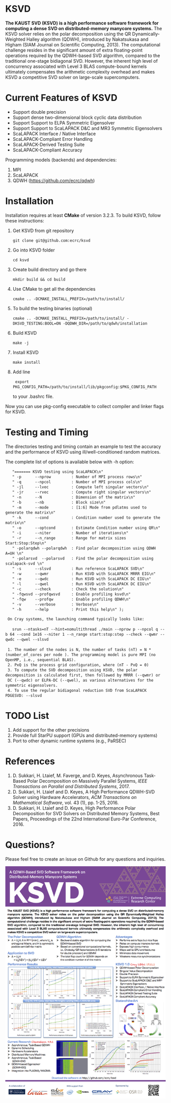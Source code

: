 KSVD
================
**The KAUST SVD (KSVD) is a high performance software framework for computing a dense SVD on distributed-memory manycore systems.** 
The KSVD solver relies on the polar decomposition using the QR Dynamically-Weighted Halley algorithm (QDWH), 
introduced by Nakatsukasa and Higham (SIAM Journal on Scientific Computing, 2013). 
The computational challenge resides in the significant amount of extra floating-point operations required by the QDWH-based SVD algorithm,
compared to the traditional one-stage bidiagonal SVD. 
However, the inherent high level of concurrency associated with Level 3 BLAS compute-bound kernels ultimately 
compensates the arithmetic complexity overhead and makes KSVD a competitive SVD solver on large-scale supercomputers.

Current Features of KSVD
===========================

- Support double precision
- Support dense two-dimensional block cyclic data distribution
- Support Support to ELPA Symmetric Eigensolver
- Support Support to ScaLAPACK D&C and MR3 Symmetric Eigensolvers
- ScaLAPACK Interface / Native Interface
- ScaLAPACK-Compliant Error Handling
- ScaLAPACK-Derived Testing Suite
- ScaLAPACK-Compliant Accuracy
 
Programming models (backends) and dependencies:
1.  MPI
2.  ScaLAPACK
3.  QDWH (https://github.com/ecrc/qdwh)


Installation
============

Installation requires at least **CMake** of version 3.2.3. To build KSVD,
follow these instructions:

1.  Get KSVD from git repository

        git clone git@github.com:ecrc/ksvd

2.  Go into KSVD folder

        cd ksvd

3.  Create build directory and go there

        mkdir build && cd build

4.  Use CMake to get all the dependencies

        cmake .. -DCMAKE_INSTALL_PREFIX=/path/to/install/

5.  To build the testing binaries (optional)

        cmake .. -DCMAKE_INSTALL_PREFIX=/path/to/install/ -DKSVD_TESTING:BOOL=ON -DQDWH_DIR=/path/to/qdwh/installation

5.  Build KSVD

        make -j

6.  Install KSVD

        make install

7. Add line

        export PKG_CONFIG_PATH=/path/to/install/lib/pkgconfig:$PKG_CONFIG_PATH

    to your .bashrc file.

Now you can use pkg-config executable to collect compiler and linker flags for
KSVD.

Testing and Timing
==================

The directories testing and timing contain an example 
to test the accuracy and the performance of KSVD using
ill/well-conditioned random matrices.

   The complete list of options is available below with -h option:
  
  ```
     "======= KSVD testing using ScaLAPACK\n"
     " -p      --nprow         : Number of MPI process rows\n"
     " -q      --npcol         : Number of MPI process cols\n"
     " -jl     --lvec          : Compute left singular vectors\n"
     " -jr     --rvec          : Compute right singular vectors\n"
     " -n      --N             : Dimension of the matrix\n"
     " -b      --nb            : Block size\n"
     " -m      --mode          : [1:6] Mode from pdlatms used to generate the matrix\n"
     " -k      --cond          : Condition number used to generate the matrix\n"
     " -o      --optcond       : Estimate Condition number using QR\n"
     " -i      --niter         : Number of iterations\n"
     " -r      --n_range       : Range for matrix sizes Start:Stop:Step\n"
     " -polarqdwh --polarqdwh  : Find polar decomposition using QDWH A=UH \n"
     " -polarsvd  --polarsvd   : Find the polar decomposition using scalapack-svd \n"
     " -s      --slsvd         : Run reference ScaLAPACK SVD\n"
     " -w      --qwmr          : Run KSVD with ScaLAPACK MRRR EIG\n"
     " -e      --qwdc          : Run KSVD with ScaLAPACK DC EIG\n"
     " -l      --qwel          : Run KSVD with ScaLAPACK DC EIG\n"
     " -c      --check         : Check the solution\n"
     " -fqwsvd --profqwsvd     : Enable profiling ksvd\n"
     " -fqw    --profqw        : Enable profiling QDWH\n"
     " -v      --verbose       : Verbose\n"
     " -h      --help          : Print this help\n" );
```
     On Cray systems, the launching command typically looks like:
    
       srun --ntasks=nT --hint=nomultithread ./main --nprow p --npcol q --b 64 --cond 1e16 --niter 1 --n_range start:stop:step --check --qwmr --qwdc --qwel --slsvd

     1. The number of the nodes is N, the number of tasks (nT) = N * (number_of_cores per node ). The programming model is pure MPI (no OpenMP, i.e., sequential BLAS).
     2. PxQ is the process grid configuration, where (nT - PxQ = 0)
     3. To compute the SVD decomposition using KSVD, the polar decomposition is calculated first, then followed by MRRR (--qwmr) or 
	 DC (--qwdc) or ELPA-DC (--qwel), as various alternatives for the symmetric eigensolvers.
     4. To use the regular bidiagonal reduction SVD from ScaLAPACK PDGESVD: --slsvd


TODO List
=========

1.  Add support for the other precisions 
2.  Provide full StarPU support (GPUs and distributed-memory systems)
3.  Port to other dynamic runtime systems (e.g., PaRSEC)


References
==========
1. D. Sukkari, H. Ltaief, M. Faverge, and D. Keyes, Asynchronous Task-Based Polar
Decomposition on Massively Parallel Systems, *IEEE Transactions on Parallel and 
Distributed Systems*, 2017.
2. D. Sukkari, H. Ltaief and D. Keyes, A High Performance QDWH-SVD Solver using
Hardware Accelerators, *ACM Transactions on Mathematical Software*, vol. 43 (1), pp. 1-25, 2016.
3. D. Sukkari, H. Ltaief and D. Keyes, High Performance Polar Decomposition for SVD
Solvers on Distributed Memory Systems, Best Papers, Proceedings of the 22nd International Euro-Par Conference, 2016.


Questions?
==========
Please feel free to create an issue on Github for any questions and inquiries.


![Handout](docs/KSVD.png)

